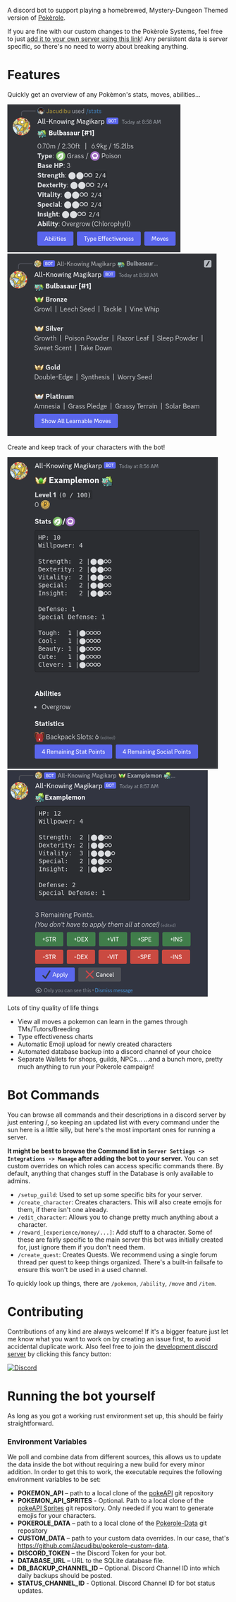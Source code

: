 A discord bot to support playing a homebrewed, Mystery-Dungeon Themed version
of [Pokèrole](https://www.pokeroleproject.com).

If you are fine with our custom changes to the Pokèrole Systems, feel free to
just [add it to your own server using this link](https://discord.com/oauth2/authorize?client_id=1113153708201615430&permissions=9089493346368&scope=applications.commands%20bot)!
Any persistent data is server specific, so there's no need to worry about breaking anything.

# Features

Quickly get an overview of any Pokèmon's stats, moves, abilities...

![Stat Screenshot](screenshots/stats.png)
![Stat Screenshot](screenshots/moves.png)

Create and keep track of your characters with the bot!

![Stat Screenshot](screenshots/character_post.png)
![Stat Screenshot](screenshots/character_edit.png)

Lots of tiny quality of life things

- View all moves a pokemon can learn in the games through TMs/Tutors/Breeding
- Type effectiveness charts
- Automatic Emoji upload for newly created characters
- Automated database backup into a discord channel of your choice
- Separate Wallets for shops, guilds, NPCs...
  ...and a bunch more, pretty much anything to run your Pokerole campaign!

# Bot Commands

You can browse all commands and their descriptions in a discord server by just entering /, so keeping an updated list
with every command under the sun here is a little silly, but here's the most important ones for running a server.

**It might be best to browse the Command list in `Server Settings -> Integrations -> Manage` after adding the bot to
your server.** You can set custom overrides on which roles can access specific commands there. By default, anything that
changes stuff in the Database is only available to admins.

- `/setup_guild`: Used to set up some specific bits for your server.
- `/create_character`: Creates characters. This will also create emojis for them, if there isn't one already.
- `/edit_character`: Allows you to change pretty much anything about a character.
- `/reward_[experience/money/...]`: Add stuff to a character. Some of these are fairly specific to the main server this
  bot was initially created for, just ignore them if you don't need them.
- `/create_quest`: Creates Quests. We recommend using a single forum thread per quest to keep things organized. There's
  a built-in failsafe to ensure this won't be used in a used channel.

To quickly look up things, there are `/pokemon`, `/ability`, `/move` and `/item`.

# Contributing

Contributions of any kind are always welcome!
If it's a bigger feature just let me know what you want to work on by creating an issue first, to avoid accidental
duplicate work.
Also feel free to join the [development discord server](https://discord.gg/jVrv2YG2zU) by clicking this fancy button:

[![Discord](https://img.shields.io/discord/1115690620342763645.svg?logo=discord&logoColor=white&logoWidth=20&labelColor=7289DA&label=Discord&color=17cf48)](https://discord.gg/wf7eUEBk9w)

# Running the bot yourself

As long as you got a working rust environment set up, this should be fairly straightforward.

### Environment Variables

We poll and combine data from different sources, this allows us to update the data inside the bot without requiring a
new build for every minor addition. In order to get this to work, the executable requires the following environment
variables to be set:

- **POKEMON_API** – path to a local clone of the [pokeAPI](https://github.com/PokeAPI/pokeapi) git repository
- **POKEMON_API_SPRITES** - Optional. Path to a local clone of the [pokeAPI Sprites](https://github.com/PokeAPI/sprites)
  git
  repository. Only needed if you want to generate emojis for your characters.
- **POKEROLE_DATA** – path to a local clone of
  the [Pokerole-Data](https://github.com/Pokerole-Software-Development/Pokerole-Data) git repository
- **CUSTOM_DATA** – path to your custom data overrides. In our case,
  that's https://github.com/Jacudibu/pokerole-custom-data.
- **DISCORD_TOKEN** – the Discord Token for your bot.
- **DATABASE_URL** – URL to the SQLite database file.
- **DB_BACKUP_CHANNEL_ID** – Optional. Discord Channel ID into which daily backups should be posted.
- **STATUS_CHANNEL_ID** - Optional. Discord Channel ID for bot status updates.

